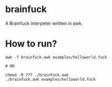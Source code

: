 # brainfuck
 A Brainfuck interpeter written in awk.

# How to run?
```shell script
awk -f brainfuck.awk examples/helloworld.fuck

# OR

chmod -R 777 ./brainfuck.awk
./brainfuck.awk examples/helloworld.fuck
```

